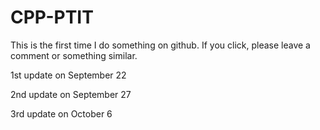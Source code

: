 # CPP-PTIT
This is the first time I do something on github. If you click, please leave a comment or something similar.

1st update on September 22 

2nd update on September 27

3rd update on October 6
